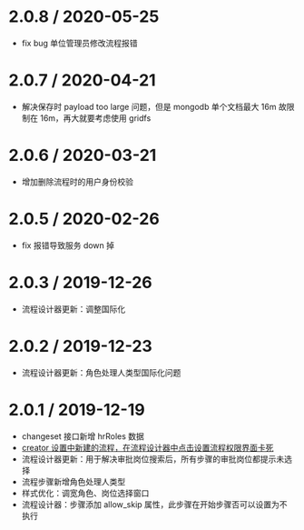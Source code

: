 # 2.0.8 / 2020-05-25

- fix bug 单位管理员修改流程报错

# 2.0.7 / 2020-04-21

- 解决保存时 payload too large 问题，但是 mongodb 单个文档最大 16m 故限制在 16m，再大就要考虑使用 gridfs

# 2.0.6 / 2020-03-21

- 增加删除流程时的用户身份校验

# 2.0.5 / 2020-02-26

- fix 报错导致服务 down 掉

# 2.0.3 / 2019-12-26

- 流程设计器更新：调整国际化

# 2.0.2 / 2019-12-23

- 流程设计器更新：角色处理人类型国际化问题

# 2.0.1 / 2019-12-19

- changeset 接口新增 hrRoles 数据
- [creator 设置中新建的流程，在流程设计器中点击设置流程权限界面卡死](https://github.com/steedos/steedos-project-dzug/issues/254)
- 流程设计器更新：用于解决审批岗位搜索后，所有步骤的审批岗位都提示未选择
- 流程步骤新增角色处理人类型
- 样式优化：调宽角色、岗位选择窗口
- 流程设计器：步骤添加 allow_skip 属性，此步骤在开始步骤否可以设置为不执行
